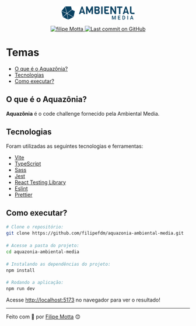 <p align="center">
   <img src="./src/assets/logo_ambiental_media.png"/>
</p>

<p align="center">
   <a href="https://www.linkedin.com/in/filipefmotta/">
      <img alt="filipe Motta" src="https://img.shields.io/badge/-Filipe%20Motta-4e5acf?style=flat&logo=Linkedin&logoColor=white" />
   </a>

  <a aria-label="Last Commit" href="https://github.com/filipefdm/coffee-delivery/commits/master">
    <img alt="Last commit on GitHub" src="https://img.shields.io/github/last-commit/filipefdm/aquazonia-ambiental-media?color=4e5acf">
  </a>
</p>

# Temas

- [O que é o Aquazônia?](#o-que-é-o-aquazônia)
- [Tecnologias](#tecnologias)
- [Como executar?](#como-executar)

## O que é o Aquazônia?

<b>Aquazônia</b> é o code challenge fornecido pela Ambiental Media.

## Tecnologias

Foram utilizadas as seguintes tecnologias e ferramentas:

- [Vite](https://vitejs.dev)
- [TypeScript](https://www.typescriptlang.org/)
- [Sass](https://sass-lang.com/)
- [Jest](https://jestjs.io/)
- [React Testing Library](https://testing-library.com/docs/react-testing-library/intro)
- [Eslint](https://eslint.org/)
- [Prettier](https://prettier.io/)

## Como executar?

```bash
# Clone o repositório:
git clone https://github.com/filipefdm/aquazonia-ambiental-media.git

# Acesse a pasta do projeto:
cd aquazonia-ambiental-media

# Instalando as dependências do projeto:
npm install

# Rodando a aplicação:
npm run dev
```

Acesse <http://localhost:5173> no navegador para ver o resultado!

---

Feito com 💜 por [Filipe Motta](https://github.com/filipefdm) 😊
